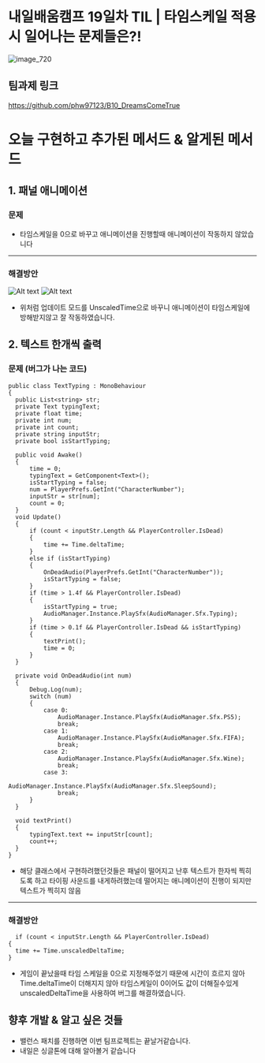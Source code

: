 # 내일배움캠프 19일차 TIL | 타임스케일 적용시 일어나는 문제들은?!

![image_720](https://github.com/KimMaYa1/NBC/assets/141565207/e84deae9-27a9-4728-a617-7bc512f9d10b)

## 팀과제 링크
<htr>https://github.com/phw97123/B10_DreamsComeTrue

# 오늘 구현하고 추가된 메서드 & 알게된 메서드

## 1. 패널 애니메이션

### 문제
- 타임스케일을 0으로 바꾸고 애니메이션을 진행할때 애니메이션이 작동하지 않았습니다
- - -
### 해결방안
![Alt text](image.png)
![Alt text](image-1.png)
- 위처럼 업데이트 모드를 UnscaledTime으로 바꾸니 애니메이션이 타임스케일에 방해받지않고 잘 작동하였습니다.

## 2. 텍스트 한개씩 출력

### 문제 (버그가 나는 코드)
  ```
  public class TextTyping : MonoBehaviour
  {
    public List<string> str;
    private Text typingText;
    private float time;
    private int num;
    private int count;
    private string inputStr;
    private bool isStartTyping;

    public void Awake()
    {
        time = 0;
        typingText = GetComponent<Text>();
        isStartTyping = false;
        num = PlayerPrefs.GetInt("CharacterNumber");
        inputStr = str[num];
        count = 0;
    }
    void Update()
    {
        if (count < inputStr.Length && PlayerController.IsDead)
        {
            time += Time.deltaTime;
        }
        else if (isStartTyping)
        {
            OnDeadAudio(PlayerPrefs.GetInt("CharacterNumber"));
            isStartTyping = false;
        }
        if (time > 1.4f && PlayerController.IsDead)
        {
            isStartTyping = true;
            AudioManager.Instance.PlaySfx(AudioManager.Sfx.Typing);
        }
        if (time > 0.1f && PlayerController.IsDead && isStartTyping)
        {
            textPrint();
            time = 0;
        }
    }

    private void OnDeadAudio(int num)
    {
        Debug.Log(num);
        switch (num)
        {
            case 0:
                AudioManager.Instance.PlaySfx(AudioManager.Sfx.PS5);
                break;
            case 1:
                AudioManager.Instance.PlaySfx(AudioManager.Sfx.FIFA);
                break;
            case 2:
                AudioManager.Instance.PlaySfx(AudioManager.Sfx.Wine);
                break;
            case 3:
                AudioManager.Instance.PlaySfx(AudioManager.Sfx.SleepSound);
                break;
        }
    }

    void textPrint()
    {
        typingText.text += inputStr[count];
        count++;
    }
  }
  ```
- 해당 클래스에서 구현하려했던것들은 패널이 떨어지고 난후 텍스트가 한자씩 찍히도록 하고 타이핑 사운드를 내게하려했는데 떨어지는 애니메이션이 진행이 되지만 텍스트가 찍히지 않음
- - -
### 해결방안
  ```
    if (count < inputStr.Length && PlayerController.IsDead)
  {
    time += Time.unscaledDeltaTime;
  }
  ```
- 게임이 끝났을때 타임 스케일을 0으로 지정해주었기 때문에 시간이 흐르지 않아 Time.deltaTime이 더해지지 않아 타임스케일이 0이어도 값이 더해질수있게 unscaledDeltaTime을 사용하여 버그를 해결하였습니다.

## 향후 개발 & 알고 싶은 것들

- 밸런스 패치를 진행하면 이번 팀프로젝트는 끝날거같습니다.
- 내일은 싱글톤에 대해 알아볼거 같습니다